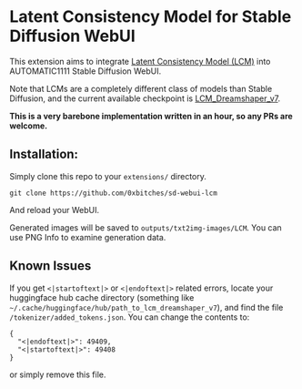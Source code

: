 # Latent Consistency Model for Stable Diffusion WebUI

This extension aims to integrate [Latent Consistency Model (LCM)](https://latent-consistency-models.github.io/) into AUTOMATIC1111 Stable Diffusion WebUI.

Note that LCMs are a completely different class of models than Stable Diffusion, and the current available checkpoint is [LCM_Dreamshaper_v7](https://huggingface.co/SimianLuo/LCM_Dreamshaper_v7).

**This is a very barebone implementation written in an hour, so any PRs are welcome.**

## Installation:

Simply clone this repo to your `extensions/` directory.

```
git clone https://github.com/0xbitches/sd-webui-lcm
```

And reload your WebUI.

Generated images will be saved to `outputs/txt2img-images/LCM`. You can use PNG Info to examine generation data.

## Known Issues

If you get `<|startoftext|>` or `<|endoftext|>` related errors, locate your huggingface hub cache directory (something like `~/.cache/huggingface/hub/path_to_lcm_dreamshaper_v7`), and find the file `/tokenizer/added_tokens.json`. You can change the contents to:

```
{
  "<|endoftext|>": 49409,
  "<|startoftext|>": 49408
}
```

or simply remove this file.
